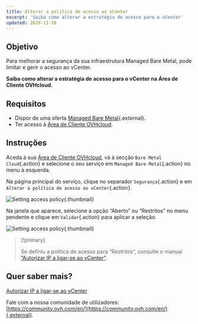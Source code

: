 ```yaml
---
title: Alterar a política de acesso ao vCenter
excerpt: 'Saiba como alterar a estratégia de acesso para o vCenter'
updated: 2020-11-18
---
```


## Objetivo

Para melhorar a segurança da sua infraestrutura Managed Bare Metal, pode limitar e gerir o acesso ao vCenter.

**Saiba como alterar a estratégia de acesso para o vCenter na Área de Cliente OVHcloud.**

## Requisitos

- Dispor de uma oferta [Managed Bare Metal](https://www.ovhcloud.com/pt/managed-bare-metal/){.external}.
- Ter acesso à [Área de Cliente OVHcloud](https://www.ovh.com/auth/?action=gotomanager&from=https://www.ovh.pt/&ovhSubsidiary=pt).

## Instruções

Aceda à sua [Área de Cliente OVHcloud](https://www.ovh.com/auth/?action=gotomanager&from=https://www.ovh.pt/&ovhSubsidiary=pt), vá à secção `Bare Metal Cloud`{.action} e selecione o seu serviço em `Managed Bare Metal`{.action} no menu à esquerda.

Na página principal do serviço, clique no separador `Segurança`{.action} e em `Alterar a política de acesso ao vCenter`{.action}.

![Setting access policy](modifypolicy-01.png){.thumbnail}

Na janela que aparece, selecione a opção “Aberto” ou “Restritos” no menu pendente e clique em `Validar`{.action} para aplicar a seleção.

![Setting access policy](modifypolicy-02.png){.thumbnail}

> [!primary]
>
> Se definiu a política de acesso para “Restritos”, consulte o manual [“Autorizar IP a ligar-se ao vCenter”](vcenter-authorise-ip-access1.).
> 

## Quer saber mais?

[Autorizar IP a ligar-se ao vCenter](vcenter-authorise-ip-access1.)

Fale com a nossa comunidade de utilizadores: [https://community.ovh.com/en/](https://community.ovh.com/en/){.external}.

